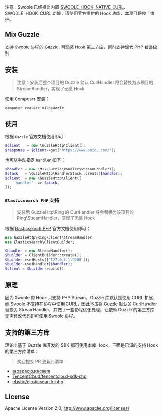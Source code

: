 注意：Swoole 已经推出内置 [SWOOLE_HOOK_NATIVE_CURL](https://wiki.swoole.com/#/runtime?id=swoole_hook_native_curl)、[SWOOLE_HOOK_CURL](https://wiki.swoole.com/#/runtime?id=swoole_hook_curl) 功能，请使用官方提供的 Hook 功能，本项目将停止维护。

## Mix Guzzle

支持 Swoole 协程的 Guzzle, 可无感 Hook 第三方库，同时支持调低 PHP 错误级别

## 安装

> 注意：安装后整个项目的 Guzzle 默认 CurlHandler 将会替换为该项目的 StreamHandler，实现了无感 Hook

使用 Composer 安装：

```
composer require mix/guzzle
```

## 使用

根据 `Guzzle` 官方文档使用即可：

```php
$client   = new \GuzzleHttp\Client();
$response = $client->get('https://www.baidu.com/');
```


也可以手动指定 `handler` 如下：

```php
$handler = new \Mix\Guzzle\Handler\StreamHandler();
$stack   = \GuzzleHttp\HandlerStack::create($handler);
$client  = new \GuzzleHttp\Client([
    'handler'  => $stack,
]);
```

### `Elasticsearch PHP` 支持

> 安装后 GuzzleHttp\Ring 的 CurlHandler 将会替换为该项目的 Ring\StreamHandler，实现了无感 Hook

根据 [Elasticsearch PHP](https://github.com/elastic/elasticsearch-php) 官方文档使用即可：

```php
use GuzzleHttp\Ring\Client\StreamHandler;
use Elasticsearch\ClientBuilder;

$handler = new StreamHandler();
$builder = ClientBuilder::create();
$builder->setHosts(['127.0.0.1:9200']);
$builder->setHandler($handler);
$client = $builder->build();
```

## 原理

因为 Swoole 的 Hook 只支持 PHP Stream，Guzzle 库默认是使用 CURL 扩展，而 Swoole 不支持在协程中使用 CURL，因此本库将 Guzzle 默认的 CurlHandler 替换为 StreamHandler，并做了一些协程优化处理，让依赖 Guzzle 的第三方库无需修改代码即可使用 Swoole 协程。

## 支持的第三方库

理论上基于 Guzzle 库开发的 SDK 都可使用本库 Hook，下面是已知的支持 Hook 的第三方库清单：

> 欢迎提交 PR 更新此清单

- [alibabacloud/client](https://github.com/aliyun/openapi-sdk-php-client)
- [TencentCloud/tencentcloud-sdk-php](https://github.com/TencentCloud/tencentcloud-sdk-php)
- [elastic/elasticsearch-php](https://github.com/elastic/elasticsearch-php)

## License

Apache License Version 2.0, http://www.apache.org/licenses/
